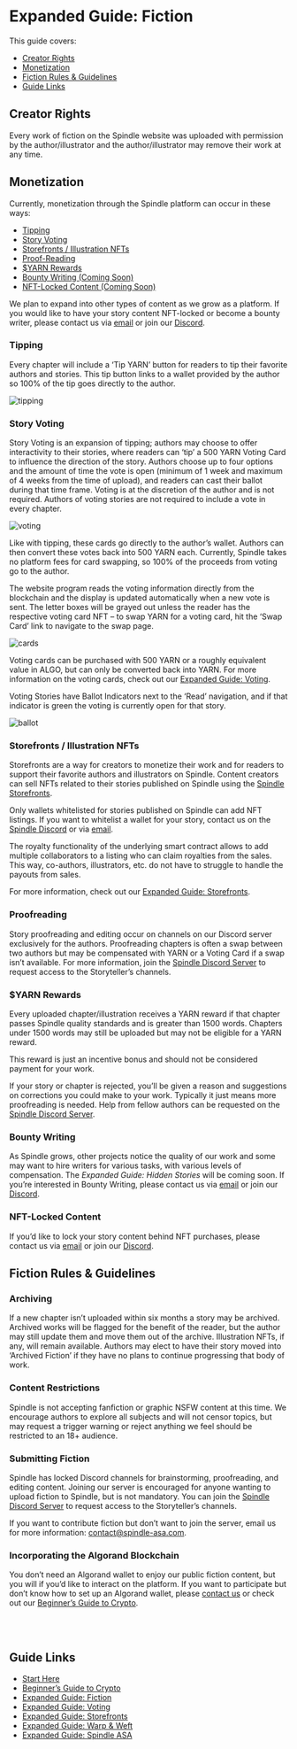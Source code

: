 # Expanded Guide: Fiction

This guide covers:

- [Creator Rights](#creator-rights)
- [Monetization](#monetization)
- [Fiction Rules & Guidelines](#fiction-rules--guidelines)
- [Guide Links](#guide-links)

## Creator Rights
Every work of fiction on the Spindle website was uploaded with permission by the author/illustrator and the author/illustrator may remove their work at any time.

## Monetization
Currently, monetization through the Spindle platform can occur in these ways:

- [Tipping](#tipping)
- [Story Voting](#story-voting)
- [Storefronts / Illustration NFTs](#storefronts--illustration-nfts)
- [Proof-Reading](#proof-reading)
- [$YARN Rewards](#yarn-rewards)
- [Bounty Writing (Coming Soon)](#bounty-writing)
- [NFT-Locked Content (Coming Soon)](#nft-locked-content)

We plan to expand into other types of content as we grow as a platform. If you would like to have your story content NFT-locked or become a bounty writer, please contact us via [email](mailto:contact@spindle-asa.com) or join our [Discord](https://discord.gg/D8P9esv6Vn).

### Tipping
Every chapter will include a ‘Tip YARN’ button for readers to tip their favorite authors and stories. This tip button links to a wallet provided by the author so 100% of the tip goes directly to the author.

![tipping](/images/fiction/tipping-dark.jpg)

### Story Voting
Story Voting is an expansion of tipping; authors may choose to offer interactivity to their stories, where readers can ‘tip’ a 500 YARN Voting Card to influence the direction of the story. Authors choose up to four options and the amount of time the vote is open (minimum of 1 week and maximum of 4 weeks from the time of upload), and readers can cast their ballot during that time frame. Voting is at the discretion of the author and is not required. Authors of voting stories are not required to include a vote in every chapter.

![voting](/images/voting/voting-dark.jpg)

Like with tipping, these cards go directly to the author’s wallet. Authors can then convert these votes back into 500 YARN each. Currently, Spindle takes no platform fees for card swapping, so 100% of the proceeds from voting go to the author.

The website program reads the voting information directly from the blockchain and the display is updated automatically when a new vote is sent. The letter boxes will be grayed out unless the reader has the respective voting card NFT – to swap YARN for a voting card, hit the ‘Swap Card’ link to navigate to the swap page.

![cards](/images/voting/cards-dark.jpg)

Voting cards can be purchased with 500 YARN or a roughly equivalent value in ALGO, but can only be converted back into YARN. For more information on the voting cards, check out our [Expanded Guide: Voting](/voting.md).

Voting Stories have Ballot Indicators next to the ‘Read’ navigation, and if that indicator is green the voting is currently open for that story.

![ballot](/images/voting/indicator-dark.jpg)

### Storefronts / Illustration NFTs

Storefronts are a way for creators to monetize their work and for readers to support their favorite authors and illustrators on Spindle. Content creators can sell NFTs related to their stories published on Spindle using the [Spindle Storefronts](https://www.spindle-asa.com/store). 

Only wallets whitelisted for stories published on Spindle can add NFT listings. If you want to whitelist a wallet for your story, contact us on the [Spindle Discord](https://discord.gg/D8P9esv6Vn) or via [email](mailto:contact@spindle-asa.com).

The royalty functionality of the underlying smart contract allows to add multiple collaborators to a listing who can claim royalties from the sales. This way, co-authors, illustrators, etc. do not have to struggle to handle the payouts from sales.

For more information, check out our [Expanded Guide: Storefronts](/storefronts.md).

### Proofreading
Story proofreading and editing occur on channels on our Discord server exclusively for the authors. Proofreading chapters is often a swap between two authors but may be compensated with YARN or a Voting Card if a swap isn’t available. For more information, join the [Spindle Discord Server](https://discord.gg/D8P9esv6Vn) to request access to the Storyteller’s channels.

### $YARN Rewards
Every uploaded chapter/illustration receives a YARN reward if that chapter passes Spindle quality standards and is greater than 1500 words. Chapters under 1500 words may still be uploaded but may not be eligible for a YARN reward.

This reward is just an incentive bonus and should not be considered payment for your work.

If your story or chapter is rejected, you’ll be given a reason and suggestions on corrections you could make to your work. Typically it just means more proofreading is needed. Help from fellow authors can be requested on the [Spindle Discord Server](https://discord.gg/D8P9esv6Vn).

### Bounty Writing
As Spindle grows, other projects notice the quality of our work and some may want to hire writers for various tasks, with various levels of compensation. The *Expanded Guide: Hidden Stories* will be coming soon. If you’re interested in Bounty Writing, please contact us via [email](mailto:contact@spindle-asa.com) or join our [Discord](https://discord.gg/D8P9esv6Vn).

### NFT-Locked Content
If you’d like to lock your story content behind NFT purchases, please contact us via [email](mailto:contact@spindle-asa.com) or join our [Discord](https://discord.gg/D8P9esv6Vn).

## Fiction Rules & Guidelines

### Archiving
If a new chapter isn’t uploaded within six months a story may be archived. Archived works will be flagged for the benefit of the reader, but the author may still update them and move them out of the archive. Illustration NFTs, if any, will remain available. Authors may elect to have their story moved into ‘Archived Fiction’ if they have no plans to continue progressing that body of work.

### Content Restrictions
Spindle is not accepting fanfiction or graphic NSFW content at this time. We encourage authors to explore all subjects and will not censor topics, but may request a trigger warning or reject anything we feel should be restricted to an 18+ audience.

### Submitting Fiction
Spindle has locked Discord channels for brainstorming, proofreading, and editing content. Joining our server is encouraged for anyone wanting to upload fiction to Spindle, but is not mandatory. You can join the [Spindle Discord Server](https://discord.gg/D8P9esv6Vn) to request access to the Storyteller’s channels.

If you want to contribute fiction but don’t want to join the server, email us for more information: [contact@spindle-asa.com](mailto:contact@spindle-asa.com).

### Incorporating the Algorand Blockchain
You don’t need an Algorand wallet to enjoy our public fiction content, but you will if you’d like to interact on the platform. If you want to participate but don’t know how to set up an Algorand wallet, please [contact us](mailto:contact@spindle-asa.com) or check out our [Beginner’s Guide to Crypto](/crypto.md).

<br>
<br>

## Guide Links

- [Start Here](/start-here.md)
- [Beginner’s Guide to Crypto](/crypto.md)
- [Expanded Guide: Fiction](/fiction.md)
- [Expanded Guide: Voting](/voting.md)
- [Expanded Guide: Storefronts](/storefronts.md)
- [Expanded Guide: Warp & Weft](/warp-and-weft.md)
- [Expanded Guide: Spindle ASA](/spindle.md)

